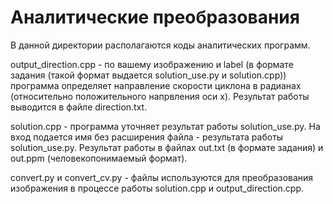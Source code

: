 # Аналитические преобразования
В данной директории располагаются коды аналитических программ.

output_direction.cpp - по вашему изображению и label (в формате задания (такой формат выдается solution_use.py и solution.cpp)) программа определяет направление скорости циклона в радианах (относительно положительного напрвления оси x). Результат работы выводится в файле direction.txt.

solution.cpp - программа уточняет результат работы solution_use.py. На вход подается имя без расширения файла - результата работы solution_use.py. Результат работы в файлах out.txt (в формате задания) и out.ppm (человекопонимаемый формат).

convert.py и convert_cv.py - файлы используются для преобразования изображения в процессе работы solution.cpp и output_direction.cpp.
